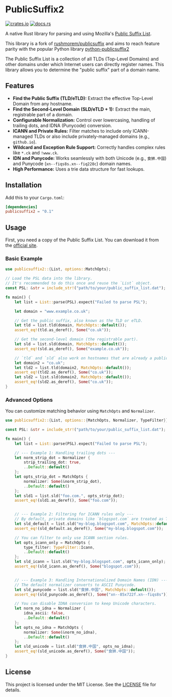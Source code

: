 # PublicSuffix2

[![crates.io](https://img.shields.io/crates/v/publicsuffix2.svg)](https://crates.io/crates/publicsuffix2)
[![docs.rs](https://docs.rs/publicsuffix2/badge.svg)](https://docs.rs/publicsuffix2)

A native Rust library for parsing and using Mozilla's [Public Suffix List](https://publicsuffix.org/).

This library is a fork of [rushmorem/publicsuffix](https://github.com/rushmorem/publicsuffix) and aims to reach feature parity with the popular Python library [python-publicsuffix2](https://github.com/aboutcode-org/python-publicsuffix2)

The Public Suffix List is a collection of all TLDs (Top-Level Domains) and other domains under which Internet users can directly register names. This library allows you to determine the "public suffix" part of a domain name.

## Features

*   **Find the Public Suffix (TLD/eTLD):** Extract the effective Top-Level Domain from any hostname.
*   **Find the Second-Level Domain (SLD/eTLD + 1):** Extract the main, registrable part of a domain.
*   **Configurable Normalization:** Control over lowercasing, handling of trailing dots, and IDNA (Punycode) conversion.
*   **ICANN and Private Rules:** Filter matches to include only ICANN-managed TLDs or also include privately-managed domains (e.g., `github.io`).
*   **Wildcard and Exception Rule Support:** Correctly handles complex rules like `*.ck` and `!www.ck`.
*   **IDN and Punycode:** Works seamlessly with both Unicode (e.g., `食狮.中国`) and Punycode (`xn--fiqs8s.xn--fiq228c`) domain names.
*   **High Performance:** Uses a trie data structure for fast lookups.

## Installation

Add this to your `Cargo.toml`:

```toml
[dependencies]
publicsuffix2 = "0.1"
```

## Usage

First, you need a copy of the Public Suffix List. You can download it from the [official site](https://publicsuffix.org/list/public_suffix_list.dat).

### Basic Example

```rust
use publicsuffix2::{List, options::MatchOpts};

// Load the PSL data into the library.
// It's recommended to do this once and reuse the `List` object.
const PSL: &str = include_str!("path/to/your/public_suffix_list.dat");

fn main() {
    let list = List::parse(PSL).expect("Failed to parse PSL");

    let domain = "www.example.co.uk";

    // Get the public suffix, also known as the TLD or eTLD.
    let tld = list.tld(domain, MatchOpts::default());
    assert_eq!(tld.as_deref(), Some("co.uk"));

    // Get the second-level domain (the registrable part).
    let sld = list.sld(domain, MatchOpts::default());
    assert_eq!(sld.as_deref(), Some("example.co.uk"));

    // `tld` and `sld` also work on hostnames that are already a public suffix.
    let domain2 = "co.uk";
    let tld2 = list.tld(domain2, MatchOpts::default());
    assert_eq!(tld2.as_deref(), Some("co.uk"));
    let sld2 = list.sld(domain2, MatchOpts::default());
    assert_eq!(sld2.as_deref(), Some("co.uk"));
}
```

### Advanced Options

You can customize matching behavior using `MatchOpts` and `Normalizer`.

```rust
use publicsuffix2::{List, options::{MatchOpts, Normalizer, TypeFilter}};

const PSL: &str = include_str!("path/to/your/public_suffix_list.dat");

fn main() {
    let list = List::parse(PSL).expect("Failed to parse PSL");

    // --- Example 1: Handling trailing dots ---
    let norm_strip_dot = Normalizer {
        strip_trailing_dot: true,
        ..Default::default()
    };
    let opts_strip_dot = MatchOpts {
        normalizer: Some(&norm_strip_dot),
        ..Default::default()
    };
    let sld1 = list.sld("foo.com.", opts_strip_dot);
    assert_eq!(sld1.as_deref(), Some("foo.com"));


    // --- Example 2: Filtering for ICANN rules only ---
    // By default, private domains like `blogspot.com` are treated as TLDs.
    let sld_default = list.sld("my-blog.blogspot.com", MatchOpts::default());
    assert_eq!(sld_default.as_deref(), Some("my-blog.blogspot.com"));

    // You can filter to only use ICANN section rules.
    let opts_icann_only = MatchOpts {
        type_filter: TypeFilter::Icann,
        ..Default::default()
    };
    let sld_icann = list.sld("my-blog.blogspot.com", opts_icann_only);
    assert_eq!(sld_icann.as_deref(), Some("blogspot.com"));


    // --- Example 3: Handling Internationalized Domain Names (IDN) ---
    // The default normalizer converts to ASCII Punycode.
    let sld_punycode = list.sld("食狮.中国", MatchOpts::default());
    assert_eq!(sld_punycode.as_deref(), Some("xn--85x722f.xn--fiqs8s"));

    // You can disable IDNA conversion to keep Unicode characters.
    let norm_no_idna = Normalizer {
        idna_ascii: false,
        ..Default::default()
    };
    let opts_no_idna = MatchOpts {
        normalizer: Some(&norm_no_idna),
        ..Default::default()
    };
    let sld_unicode = list.sld("食狮.中国", opts_no_idna);
    assert_eq!(sld_unicode.as_deref(), Some("食狮.中国"));
}
```

## License

This project is licensed under the MIT License. See the [LICENSE](LICENSE) file for details.
